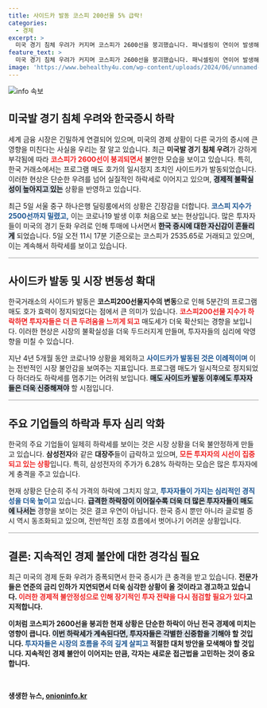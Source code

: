 ```yaml
---
title: 사이드카 발동 코스피 200선물 5% 급락!
categories:
  - 경제
excerpt: >
  미국 경기 침체 우려가 커지며 코스피가 2600선을 붕괴했습니다. 패닉셀링이 연이어 발생해 주요 기업 주가도 급락, 한국 증시가 큰 변동성을 보이고 있습니다. 이번 사태가 가져올 영향은? 클릭하여 자세히 알아보세요!
feature_text: >
  미국 경기 침체 우려가 커지며 코스피가 2600선을 붕괴했습니다. 패닉셀링이 연이어 발생해 주요 기업 주가도 급락, 한국 증시가 큰 변동성을 보이고 있습니다. 이번 사태가 가져올 영향은? 클릭하여 자세히 알아보세요!
image: 'https://www.behealthy4u.com/wp-content/uploads/2024/06/unnamed-file.png'
---
```


<p><img src="https://www.behealthy4u.com/wp-content/uploads/2024/06/unnamed-file.png" alt="info 속보" /></p>

<h2 data-ke-size="size26">미국발 경기 침체 우려와 한국증시 하락</h2>

<p data-ke-size="size16">세계 금융 시장은 긴밀하게 연결되어 있으며, 미국의 경제 상황이 다른 국가의 증시에 큰 영향을 미친다는 사실을 우리는 잘 알고 있습니다. 최근 <b>미국발 경기 침체 우려</b>가 강하게 부각됨에 따라 <b><span style="color: #ee2323;">코스피가 2600선이 붕괴되면서</span></b> 불안한 모습을 보이고 있습니다. 특히, 한국 거래소에서는 프로그램 매도 호가의 일시정지 조치인 사이드카가 발동되었습니다. 이러한 현상은 단순한 우려를 넘어 실질적인 하락세로 이어지고 있으며, <b><span style="background-color: #21538527;">경제적 불확실성이 높아지고 있는</span></b> 상황을 반영하고 있습니다.</p>

<p data-ke-size="size16">최근 5일 서울 중구 하나은행 딜링룸에서의 상황은 긴장감을 더합니다. <b><span style="color: #1a5490;">코스피 지수가 2500선까지 밀렸고,</span></b> 이는 코로나19 발생 이후 처음으로 보는 현상입니다. 많은 투자자들이 미국의 경기 둔화 우려로 인해 투매에 나서면서 <b><span style="background-color: #21538527;">한국 증시에 대한 자신감이 흔들리게</span></b> 되었습니다. 5일 오전 11시 17분 기준으로는 코스피가 2535.65로 거래되고 있으며, 이는 계속해서 하락세를 보이고 있습니다.</p>

<hr style="height: 2px; border: none; background: #ccc;"/>

<h2 data-ke-size="size26">사이드카 발동 및 시장 변동성 확대</h2>

<p data-ke-size="size16">한국거래소의 사이드카 발동은 <b>코스피200선물지수의 변동</b>으로 인해 5분간의 프로그램 매도 호가 효력이 정지되었다는 점에서 큰 의미가 있습니다. <b><span style="color: #ee2323;">코스피200선물 지수가 하락하면 투자자들은 더 큰 두려움을 느끼게 되고</span></b> 매도세가 더욱 확산되는 경향을 보입니다. 이러한 현상은 시장의 불확실성을 더욱 두드러지게 만들며, 투자자들의 심리에 악영향을 미칠 수 있습니다.</p>

<p data-ke-size="size16">지난 4년 5개월 동안 코로나19 상황을 제외하고 <b><span style="color: #1a5490;">사이드카가 발동된 것은 이례적이며</span></b> 이는 전반적인 시장 불안감을 보여주는 지표입니다. 프로그램 매도가 일시적으로 정지되었다 하더라도 하락세를 멈추기는 어려워 보입니다. <b><span style="background-color: #21538527;">매도 사이드카 발동 이후에도 투자자들은 더욱 신중해져야</span></b> 할 시점입니다.</p>

<hr style="height: 2px; border: none; background: #ccc;"/>

<h2 data-ke-size="size26">주요 기업들의 하락과 투자 심리 악화</h2>

<p data-ke-size="size16">한국의 주요 기업들이 일제히 하락세를 보이는 것은 시장 상황을 더욱 불안정하게 만들고 있습니다. <b>삼성전자</b>와 같은 <b>대장주</b>들이 급락하고 있으며, <b><span style="color: #ee2323;">모든 투자자의 시선이 집중되고 있는 상황</span></b>입니다. 특히, 삼성전자의 주가가 6.28% 하락하는 모습은 많은 투자자에게 충격을 주고 있습니다.</p>

<p data-ke-size="size16">현재 상황은 단순히 주식 가격의 하락에 그치지 않고, <b><span style="color: #1a5490;">투자자들이 가지는 심리적인 경직성을 더욱 높이고</span></b> 있습니다. <b><span style="background-color: #21538527;">급격한 하락장이 이어질수록 더욱 더 많은 투자자들이 매도에 나서는</span></b> 경향을 보이는 것은 결코 우연이 아닙니다. 한국 증시 뿐만 아니라 글로벌 증시 역시 동조화되고 있으며, 전반적인 조정 흐름에서 벗어나기 어려운 상황입니다.</p>

<hr style="height: 2px; border: none; background: #ccc;"/>

<h2 data-ke-size="size26">결론: 지속적인 경제 불안에 대한 경각심 필요</h2>

<p data-ke-size="size16">최근 미국의 경제 둔화 우려가 증폭되면서 한국 증시가 큰 충격을 받고 있습니다. <b>전문가들은 연준의 금리 인하가 지연되면서 더욱 심각한 상황이 올 것이라고 경고하고 있습니다. <b><span style="color: #ee2323;">이러한 경제적 불안정성으로 인해 장기적인 투자 전략을 다시 점검할 필요가 있다</span></b>고 지적합니다.</p>

<p data-ke-size="size16">이처럼 코스피가 2600선을 붕괴한 현재 상황은 단순한 하락이 아닌 전국 경제에 미치는 영향이 큽니다. <b><span style="background-color: #21538527;">이번 하락세가 계속된다면, 투자자들은 각별한 신중함을 기해야</span></b> 할 것입니다. <b><span style="color: #1a5490;">투자자들은 시장의 흐름을 주의 깊게 살피고</span></b> 적절한 대처 방안을 모색해야 할 것입니다. 지속적인 경제 불안이 이어지는 만큼, 각자는 새로운 접근법을 고민하는 것이 중요합니다.</p>

<p data-ke-size="size16">&nbsp;</p>
생생한 뉴스, <a href="https://onioninfo.kr" rel="dofollow">onioninfo.kr</a>


